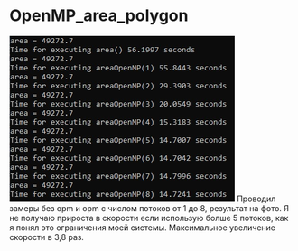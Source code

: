 # OpenMP_area_polygon
![alt text](https://github.com/Konev-Denis/OpenMP_area_polygon/blob/main/res.jpg?raw=true)
Проводил замеры без opm и opm с числом потоков от 1 до 8, результат на фото.
Я не получаю прироста в скорости если использую болше 5 потоков, как я понял это ограничения моей системы.
Максимальное увеличение скорости в 3,8 раз.
